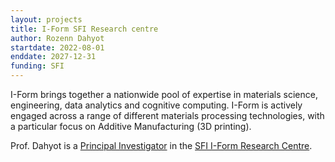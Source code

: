 ```yaml
---
layout: projects
title: I-Form SFI Research centre
author: Rozenn Dahyot
startdate: 2022-08-01 
enddate: 2027-12-31 
funding: SFI
---
```


I-Form brings together a nationwide pool of expertise in materials science, engineering, data analytics and cognitive computing. I-Form is actively engaged across a range of different materials processing technologies, with a particular focus on Additive Manufacturing (3D printing).

 Prof. Dahyot is a <a href="https://www.i-form.ie/about/people/rozenndahyot/" target="_blank">Principal Investigator</a> in the <a href="https://www.i-form.ie/" target="_blank">SFI I-Form Research Centre</a>.
 
 